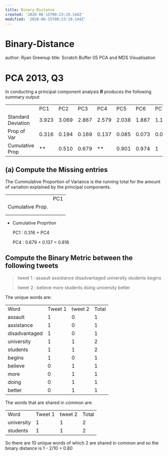```yaml
---
title: Binary-Distance
created: '2020-06-15T00:23:19.144Z'
modified: '2020-06-15T00:23:19.144Z'
---
```


# Binary-Distance
author: Ryan Greenup
title: Scratch Buffer 05 PCA and MDS Visualisation

PCA 2013, Q3
============

In conducting a principal component analysis ***R*** produces the
following summary output:

|                    |       |       |       |       |       |       |       |
|--------------------|-------|-------|-------|-------|-------|-------|-------|
|                    | PC1   | PC2   | PC3   | PC4   | PC5   | PC6   | PC7   |
| Standard Deviation | 3.923 | 3.069 | 2.867 | 2.579 | 2.038 | 1.887 | 1.125 |
| Prop of Var        | 0.316 | 0.194 | 0.169 | 0.137 | 0.085 | 0.073 | 0.026 |
| Cumulative Prop    | \*\*  | 0.510 | 0.679 | \*\*  | 0.901 | 0.974 | 1     |

(a) Compute the Missing entries
-------------------------------

The Cummulative Proportion of Variance is the running total for the
amount of variation explained by the principal components.

|                  |     |
|------------------|-----|
|                  | PC1 |
| Cumulative Prop. |     |
|                  |     |
|                  |     |

-   Cumulative Proprtion

    PC1
    :   0.316 + PC4

    PC4
    :   0.679 + 0.137 = 0.816

Compute the Binary Metric between the following tweets
------------------------------------------------------

> tweet 1
> :   assault assistance disadvantaged university students begins
>
> tweet 2
> :   believe more students doing university better

The unique words are:

|               |         |         |       |
|---------------|---------|---------|-------|
| Word          | Tweet 1 | tweet 2 | Total |
| assault       | 1       | 0       | 1     |
| assistance    | 1       | 0       | 1     |
| disadvantaged | 1       | 0       | 1     |
| university    | 1       | 1       | 2     |
| students      | 1       | 1       | 2     |
| begins        | 1       | 0       | 1     |
| believe       | 0       | 1       | 1     |
| more          | 0       | 1       | 1     |
| doing         | 0       | 1       | 1     |
| better        | 0       | 1       | 1     |

The words that are shared in common are:

|            |         |         |       |
|------------|---------|---------|-------|
| Word       | Tweet 1 | tweet 2 | Total |
| university | 1       | 1       | 2     |
| students   | 1       | 1       | 2     |

So there are 10 unique words of which 2 are shared in common and so the
binary distance is 1 - 2/10 = 0.80

